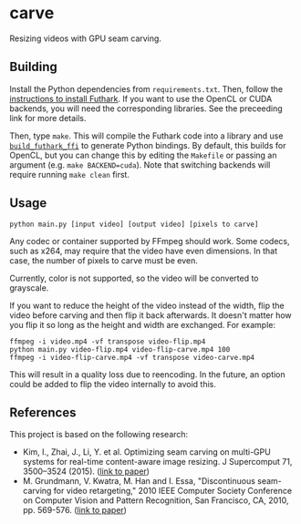 # carve

Resizing videos with GPU seam carving.

## Building

Install the Python dependencies from `requirements.txt`. Then, follow the [instructions to install Futhark](https://futhark.readthedocs.io/en/stable/installation.html). If you want to use the OpenCL or CUDA backends, you will need the corresponding libraries. See the preceeding link for more details.

Then, type `make`. This will compile the Futhark code into a library and use [`build_futhark_ffi`](https://github.com/pepijndevos/futhark-pycffi) to generate Python bindings. By default, this builds for OpenCL, but you can change this by editing the `Makefile` or passing an argument (e.g. `make BACKEND=cuda`). Note that switching backends will require running `make clean` first.

## Usage

```
python main.py [input video] [output video] [pixels to carve]
```

Any codec or container supported by FFmpeg should work. Some codecs, such as x264, may require that the video have even dimensions. In that case, the number of pixels to carve must be even.

Currently, color is not supported, so the video will be converted to grayscale.

If you want to reduce the height of the video instead of the width, flip the video before carving and then flip it back afterwards. It doesn't matter how you flip it so long as the height and width are exchanged. For example:
```
ffmpeg -i video.mp4 -vf transpose video-flip.mp4
python main.py video-flip.mp4 video-flip-carve.mp4 100
ffmpeg -i video-flip-carve.mp4 -vf transpose video-carve.mp4
```
This will result in a quality loss due to reencoding. In the future, an option could be added to flip the video internally to avoid this.

## References

This project is based on the following research:

* Kim, I., Zhai, J., Li, Y. et al. Optimizing seam carving on multi-GPU systems for real-time content-aware image resizing. J Supercomput 71, 3500–3524 (2015). ([link to paper](https://hpc.cs.tsinghua.edu.cn/research/cluster/papers_cwg/icpads14.pdf))
* M. Grundmann, V. Kwatra, M. Han and I. Essa, "Discontinuous seam-carving for video retargeting," 2010 IEEE Computer Society Conference on Computer Vision and Pattern Recognition, San Francisco, CA, 2010, pp. 569-576. ([link to paper](https://www.cc.gatech.edu/cpl/projects/videoretargeting/cvpr2010_videoretargeting.pdf))
